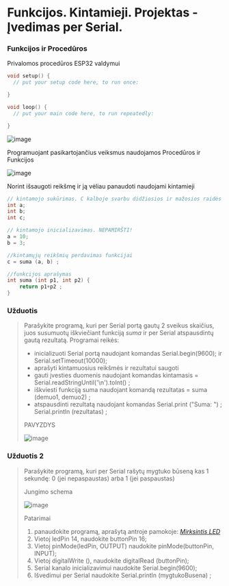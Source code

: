 # Funkcijos. Kintamieji. Projektas - Įvedimas per Serial. 

### Funkcijos ir Procedūros

Privalomos procedūros ESP32 valdymui
```C
void setup() {
  // put your setup code here, to run once:

}

void loop() {
  // put your main code here, to run repeatedly:

}
```

![image](https://user-images.githubusercontent.com/67558835/181800957-6e2d0bf3-e353-427d-88d4-cec2ccdb61f3.png)

Programuojant pasikartojančius veiksmus naudojamos Procedūros ir Funkcijos

![image](https://user-images.githubusercontent.com/67558835/181801669-32dba330-589d-4041-aa61-81e9d612228e.png)

Norint išsaugoti reikšmę ir ją vėliau panaudoti naudojami kintamieji

```C
// kintamojo sukūrimas. C kalboje svarbu didžiosios ir mažosios raidės
int a;
int b;
int c;

// kintamojo inicializavimas. NEPAMIRŠTI!
a = 10;
b = 3;

//kintamųjų reikšmių perdavimas funkcijai
c = suma (a, b) ;

//funkcijos aprašymas
int suma (int p1, int p2) {
    return p1+p2 ;
}

```
### Užduotis
>
> Parašykite programą, kuri per Serial portą gautų 2 sveikus skaičius, juos susumuotų iškviečiant funkciją _suma_ ir per Serial atspausdintų gautą rezultatą.
> Programai reikės:
>  - inicializuoti Serial portą naudojant komandas   Serial.begin(9600); ir Serial.setTimeout(10000);
>  - aprašyti kintamuosius reikšmės ir rezultatui saugoti
>  - gauti įvesties duomenis naudojant komandas kintamasis = Serial.readStringUntil('\n').toInt() ;
>  - iškviesti funkciją suma naudojant komandą rezultatas = suma (demuo1, demuo2) ;
>  - atspausdinti rezultatą naudojant komandas Serial.print ("Suma: ") ; Serial.println (rezultatas) ; 
>  
> PAVYZDYS
> 
> ![image](https://user-images.githubusercontent.com/67558835/191327811-53d00eb8-9302-4803-b9c4-77ae4cf9932c.png)
>
 

### Užduotis 2
>
> Parašykite programą, kuri per Serial rašytų mygtuko būseną kas 1 sekundę: 0 (jei nepaspaustas) arba 1 (jei paspaustas)
>
> Jungimo schema
>
> ![image](https://user-images.githubusercontent.com/67558835/196516845-d9388e4d-1e9f-45bc-bf24-985d11722808.png)
>
> Patarimai
> 1) panaudokite programą, aprašytą antroje pamokoje: *[Mirksintis LED](02-PAMOKA/readme.md)* 
> 2) Vietoj ledPin 14, naudokite buttonPin 16;
> 3) Vietoj pinMode(ledPin, OUTPUT) naudokite pinMode(buttonPin, INPUT);
> 4) Vietoj digitalWrite (), naudokite digitalRead (buttonPin);
> 5) Serial kanalo inicializavimui naudokite Serial.begin(9600);
> 6) Išvedimui per Serial naudokite Serial.println (mygtukoBusena) ;
